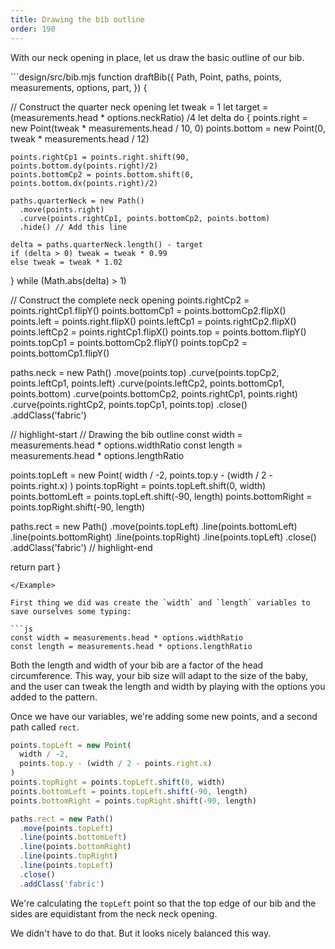 ```yaml
---
title: Drawing the bib outline
order: 190
---
```


With our neck opening in place, let us draw the basic outline of our bib.

<Example tutorial caption="Note how the neck opening is the same distance from the left, right, and top edge">
```design/src/bib.mjs
function draftBib({ 
  Path, 
  Point, 
  paths, 
  points, 
  measurements,
  options,
  part,
}) {

  // Construct the quarter neck opening
  let tweak = 1
  let target = (measurements.head * options.neckRatio) /4
  let delta
  do {
  	points.right = new Point(tweak * measurements.head / 10, 0)
  	points.bottom = new Point(0, tweak * measurements.head / 12)
  
  	points.rightCp1 = points.right.shift(90, points.bottom.dy(points.right)/2)
  	points.bottomCp2 = points.bottom.shift(0, points.bottom.dx(points.right)/2)
  
  	paths.quarterNeck = new Path()
  	  .move(points.right)
  	  .curve(points.rightCp1, points.bottomCp2, points.bottom)
      .hide() // Add this line
  
  	delta = paths.quarterNeck.length() - target
    if (delta > 0) tweak = tweak * 0.99
    else tweak = tweak * 1.02
  } while (Math.abs(delta) > 1)

  // Construct the complete neck opening
  points.rightCp2 = points.rightCp1.flipY()
  points.bottomCp1 = points.bottomCp2.flipX()
  points.left = points.right.flipX()
  points.leftCp1 = points.rightCp2.flipX()
  points.leftCp2 = points.rightCp1.flipX()
  points.top = points.bottom.flipY()
  points.topCp1 = points.bottomCp2.flipY()
  points.topCp2 = points.bottomCp1.flipY()

  paths.neck = new Path()
    .move(points.top)
    .curve(points.topCp2, points.leftCp1, points.left)
    .curve(points.leftCp2, points.bottomCp1, points.bottom)
    .curve(points.bottomCp2, points.rightCp1, points.right)
    .curve(points.rightCp2, points.topCp1, points.top)
    .close()
    .addClass('fabric')

  // highlight-start
  // Drawing the bib outline 
  const width = measurements.head * options.widthRatio
  const length = measurements.head * options.lengthRatio
  
  points.topLeft = new Point(
    width / -2,
    points.top.y - (width / 2 - points.right.x)
  )
  points.topRight = points.topLeft.shift(0, width)
  points.bottomLeft = points.topLeft.shift(-90, length)
  points.bottomRight = points.topRight.shift(-90, length)
  
  paths.rect = new Path()
    .move(points.topLeft)
    .line(points.bottomLeft)
    .line(points.bottomRight)
    .line(points.topRight)
    .line(points.topLeft)
    .close()
    .addClass('fabric')
  // highlight-end

  return part
}
```
</Example>

First thing we did was create the `width` and `length` variables to
save ourselves some typing:

```js
const width = measurements.head * options.widthRatio
const length = measurements.head * options.lengthRatio
```

Both the length and width of your bib are a factor of the head circumference.
This way, your bib size will adapt to the size of the baby, and the user can tweak
the length and width by playing with the options you added to the pattern.

Once we have our variables, we're adding some new points, and a second path called `rect`.

```js
points.topLeft = new Point(
  width / -2,
  points.top.y - (width / 2 - points.right.x)
)
points.topRight = points.topLeft.shift(0, width)
points.bottomLeft = points.topLeft.shift(-90, length)
points.bottomRight = points.topRight.shift(-90, length)

paths.rect = new Path()
  .move(points.topLeft)
  .line(points.bottomLeft)
  .line(points.bottomRight)
  .line(points.topRight)
  .line(points.topLeft)
  .close()
  .addClass('fabric')
```

We're calculating the `topLeft` point so that the top edge of our bib
and the sides are equidistant from the neck neck opening.

We didn't have to do that. But it looks nicely balanced this way.

